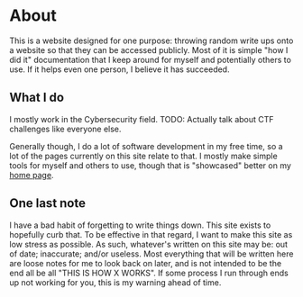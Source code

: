 # About

This is a website designed for one purpose: throwing random write ups onto a
website so that they can be accessed publicly. Most of it is simple "how I did
it" documentation that I keep around for myself and potentially others to use.
If it helps even one person, I believe it has succeeded.

## What I do

I mostly work in the Cybersecurity field. TODO: Actually talk about CTF
challenges like everyone else.

Generally though, I do a lot of software development in my free time, so a lot
of the pages currently on this site relate to that. I mostly make simple tools
for myself and others to use, though that is "showcased" better on my [home
page](https://amyy.me).

## One last note

I have a bad habit of forgetting to write things down. This site exists to
hopefully curb that. To be effective in that regard, I want to make this site
as low stress as possible. As such, whatever's written on this site may be: out
of date; inaccurate; and/or useless. Most everything that will be written here
are loose notes for me to look back on later, and is not intended to be the end
all be all "THIS IS HOW X WORKS". If some process I run through ends up not
working for you, this is my warning ahead of time.
